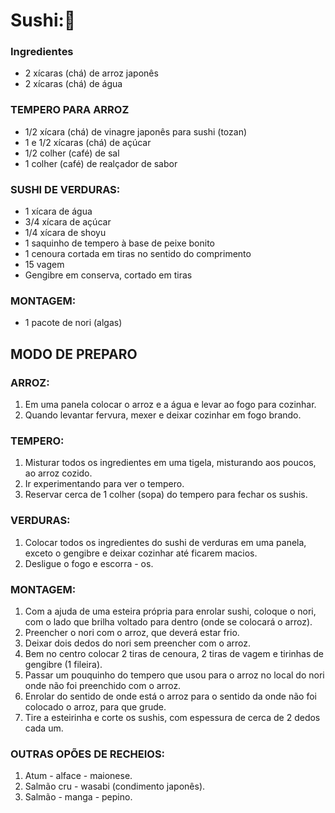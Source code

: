 # Sushi::sushi:



### Ingredientes

- 2 xícaras (chá) de arroz japonês
- 2 xícaras (chá) de água

### TEMPERO PARA ARROZ

- 1/2 xícara (chá) de vinagre japonês para sushi (tozan)
- 1 e 1/2 xícaras (chá) de açúcar
- 1/2 colher (café) de sal
- 1 colher (café) de realçador de sabor

### SUSHI DE VERDURAS:

- 1 xícara de água
- 3/4 xícara de açúcar
- 1/4 xícara de shoyu
- 1 saquinho de tempero à base de peixe bonito
- 1 cenoura cortada em tiras no sentido do comprimento
- 15 vagem
- Gengibre em conserva, cortado em tiras

### MONTAGEM:

- 1 pacote de nori (algas)

## MODO DE PREPARO

### ARROZ:

1. Em uma panela colocar o arroz e a água e levar ao fogo para cozinhar.
2. Quando levantar fervura, mexer e deixar cozinhar em fogo brando.

### TEMPERO:

1. Misturar todos os ingredientes em uma tigela, misturando aos poucos, ao arroz cozido.
2. Ir experimentando para ver o tempero.
3. Reservar cerca de 1 colher (sopa) do tempero para fechar os sushis.

### VERDURAS:

1. Colocar todos os ingredientes do sushi de verduras em uma panela, exceto o gengibre e deixar cozinhar até ficarem macios.
2. Desligue o fogo e escorra - os.

### MONTAGEM:

1. Com a ajuda de uma esteira própria para enrolar sushi, coloque o nori, com o lado que brilha voltado para dentro (onde se colocará o arroz).
2. Preencher o nori com o arroz, que deverá estar frio.
3. Deixar dois dedos do nori sem preencher com o arroz.
4. Bem no centro colocar 2 tiras de cenoura, 2 tiras de vagem e tirinhas de gengibre (1 fileira).
5. Passar um pouquinho do tempero que usou para o arroz no local do nori onde não foi preenchido com o arroz.
6. Enrolar do sentido de onde está o arroz para o sentido da onde não foi colocado o arroz, para que grude.
7. Tire a esteirinha e corte os sushis, com espessura de cerca de 2 dedos cada um.

### OUTRAS OPÕES DE RECHEIOS:

1. Atum - alface - maionese.
2. Salmão cru - wasabi (condimento japonês).
3. Salmão - manga - pepino.